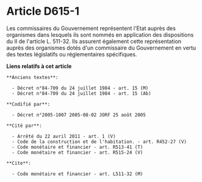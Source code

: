# Article D615-1

Les commissaires du Gouvernement représentent l'Etat auprès des organismes dans lesquels ils sont nommés en application des
dispositions du II de l'article L. 511-32. Ils assurent également cette représentation auprès des organismes dotés d'un
commissaire du Gouvernement en vertu des textes législatifs ou réglementaires spécifiques.

**Liens relatifs à cet article**

	**Anciens textes**:

	  - Décret n°84-709 du 24 juillet 1984 - art. 15 (M)
	  - Décret n°84-709 du 24 juillet 1984 - art. 15 (Ab)

	**Codifié par**:

	  - Décret n°2005-1007 2005-08-02 JORF 25 août 2005

	**Cité par**:

	  - Arrêté du 22 avril 2011 - art. 1 (V)
	  - Code de la construction et de l'habitation. - art. R452-27 (V)
	  - Code monétaire et financier - art. R513-41 (T)
	  - Code monétaire et financier - art. R515-24 (V)

	**Cite**:

	  - Code monétaire et financier - art. L511-32 (M)

